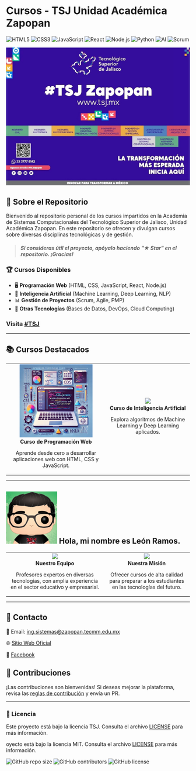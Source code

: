 # Cursos - TSJ Unidad Académica Zapopan

![HTML5](https://img.shields.io/badge/HTML5-E34F26?style=for-the-badge&logo=html5&logoColor=white)
![CSS3](https://img.shields.io/badge/CSS3-1572B6?style=for-the-badge&logo=css3&logoColor=white)
![JavaScript](https://img.shields.io/badge/JavaScript-F7DF1E?style=for-the-badge&logo=javascript&logoColor=black)
![React](https://img.shields.io/badge/React-61DAFB?style=for-the-badge&logo=react&logoColor=black)
![Node.js](https://img.shields.io/badge/Node.js-339933?style=for-the-badge&logo=node.js&logoColor=white)
![Python](https://img.shields.io/badge/Python-3776AB?style=for-the-badge&logo=python&logoColor=white)
![AI](https://img.shields.io/badge/AI-Deep%20Learning-blue?style=for-the-badge)
![Scrum](https://img.shields.io/badge/Scrum-Agile-blue?style=for-the-badge)

![Banner del Repositorio](bannerPortada.jpeg)
## 🚀 Sobre el Repositorio
Bienvenido al repositorio personal de los cursos impartidos en la Academia de Sistemas Computacionales del Tecnológico Superior de Jalisco, Unidad Académica Zapopan. En este repositorio se ofrecen y divulgan cursos sobre diversas disciplinas tecnológicas y de gestión.
> ##### Si consideras útil el proyecto, apóyalo haciendo "★ Star" en el repositorio. ¡Gracias!

### 🏆 Cursos Disponibles
- 🖥 **Programación Web** (HTML, CSS, JavaScript, React, Node.js)
- 🤖 **Inteligencia Artificial** (Machine Learning, Deep Learning, NLP)
- 📊 **Gestión de Proyectos** (Scrum, Agile, PMP)
- 🔧 **Otras Tecnologías** (Bases de Datos, DevOps, Cloud Computing)
### Visita [#TSJ](https://www.tecmm.edu.mx/)

---

## 📚 Cursos Destacados

<div align="center">
  <table>
    <tr>
      <td align="center">
        <img src="./web.jpg" width="200px">
        <br>
        <b>Curso de Programación Web</b>
        <p>Aprende desde cero a desarrollar aplicaciones web con HTML, CSS y JavaScript.</p>
      </td>
      <td align="center">
        <img src="./ia." width="200px">
        <br>
        <b>Curso de Inteligencia Artificial</b>
        <p>Explora algoritmos de Machine Learning y Deep Learning aplicados.</p>
      </td>
    </tr>
  </table>
</div>

---

## ![Löwe](lowe.png) Hola, mi nombre es León Ramos.
<div align="center">
  <table>
    <tr>
      <td align="center">
        <img src="https://scontent-lax3-1.xx.fbcdn.net/v/t39.30808-6/438260679_10229713277189090_5067799571923844842_n.jpg?_nc_cat=102&ccb=1-7&_nc_sid=aa7b47&_nc_ohc=H-BHANa8X3sQ7kNvgECvQFp&_nc_oc=Adj-10f9K6_Vc7DNQ9j-M4H1ySh6az5eYmLwLA9cWOHUTK36XjMrCzBkgU77Q8kd4X8&_nc_zt=23&_nc_ht=scontent-lax3-1.xx&_nc_gid=AahG__9d8Zn8wPO-5JuloA0&oh=00_AYCA7XcP6Oyntzd2vfM9Wp-AKiElTxTRHZw_n9d_jcfvtA&oe=67C2B981" width="200px">
        <br>
        <b>Nuestro Equipo</b>
        <p>Profesores expertos en diversas tecnologías, con amplia experiencia en el sector educativo y empresarial.</p>
      </td>
      <td align="center">
        <img src="https://scontent-lax3-1.xx.fbcdn.net/v/t39.30808-6/432928155_10229447533465663_2503889737155818312_n.jpg?_nc_cat=102&ccb=1-7&_nc_sid=aa7b47&_nc_ohc=OQ13rKqCPesQ7kNvgG735-g&_nc_oc=Adjr7Rd71375k2YggWdWdD3p3X5opjoBNzo_lrZKtfYfXaVaJDS7DlIj26HiptVve8w&_nc_zt=23&_nc_ht=scontent-lax3-1.xx&_nc_gid=AjF43QEX2dC7unJSbjdq6DR&oh=00_AYDuCiHmPZVEjMmzQLUfWvYKTB074skUV3QVFN6klV4DKw&oe=67C2B8D5" width="300px">
        <br>
        <b>Nuestra Misión</b>
        <p>Ofrecer cursos de alta calidad para preparar a los estudiantes en las tecnologías del futuro.</p>
      </td>
    </tr>
  </table>
</div>

---

## 📩 Contacto
📧 Email: ing.sistemas@zapopan.tecmm.edu.mx

🌐 [Sitio Web Oficial](https://www.tecmm.edu.mx)  

📘 [Facebook](https://www.facebook.com/share/g/14hk6btrm1/)

## 🎯 Contribuciones
¡Las contribuciones son bienvenidas! Si deseas mejorar la plataforma, revisa las [reglas de contribución](CONTRIBUTING.md) y envía un PR.

---

### 📜 Licencia
Este proyecto está bajo la licencia TSJ. Consulta el archivo [LICENSE](LICENSE) para más información.


oyecto está bajo la licencia MIT. Consulta el archivo [LICENSE](LICENSE) para más información.




![GitHub repo size](https://img.shields.io/github/repo-size/usuario/repo?style=for-the-badge)
![GitHub contributors](https://img.shields.io/github/contributors/usuario/repo?style=for-the-badge)
![GitHub license](https://img.shields.io/github/license/usuario/repo?style=for-the-badge)
